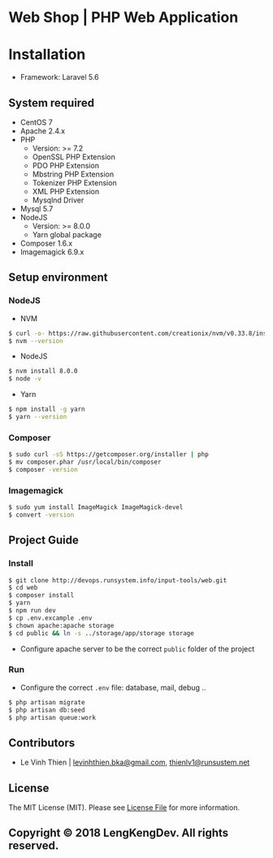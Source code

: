 # Web Shop | PHP Web Application

# Installation

* Framework: Laravel 5.6

## System required
- CentOS 7
- Apache 2.4.x
- PHP
    - Version: >= 7.2
    - OpenSSL PHP Extension
    - PDO PHP Extension
    - Mbstring PHP Extension
    - Tokenizer PHP Extension
    - XML PHP Extension
    - Mysqlnd Driver
- Mysql 5.7
- NodeJS
    - Version: >= 8.0.0
    - Yarn global package
- Composer 1.6.x
- Imagemagick 6.9.x

## Setup environment

### NodeJS

* NVM 

```bash
$ curl -o- https://raw.githubusercontent.com/creationix/nvm/v0.33.8/install.sh | bash
$ nvm --version
```
* NodeJS

```bash
$ nvm install 8.0.0
$ node -v
```
    
* Yarn

```bash
$ npm install -g yarn
$ yarn --version
```
    
### Composer

```bash
$ sudo curl -sS https://getcomposer.org/installer | php
$ mv composer.phar /usr/local/bin/composer
$ composer -version
```

### Imagemagick

```bash
$ sudo yum install ImageMagick ImageMagick-devel
$ convert -version
```
    
## Project Guide

### Install

```bash
$ git clone http://devops.runsystem.info/input-tools/web.git
$ cd web
$ composer install
$ yarn
$ npm run dev
$ cp .env.excample .env
$ chown apache:apache storage
$ cd public && ln -s ../storage/app/storage storage
```
* Configure apache server to be the correct `public` folder of the project

### Run

* Configure the correct `.env` file: database, mail, debug ..

```bash
$ php artisan migrate
$ php artisan db:seed
$ php artisan queue:work
```

## Contributors

* Le Vinh Thien | [levinhthien.bka@gmail.com](levinhthien.bka@gmail.com), [thienlv1@runsustem.net](thienlv1@runsustem.net)

## License

The MIT License (MIT). Please see [License File](./LICENSE) for more information.

## Copyright © 2018 LengKengDev. All rights reserved.
